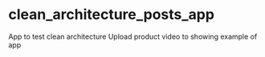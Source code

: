# clean_architecture_posts_app
App to test clean architecture
Upload product video to showing example of app

